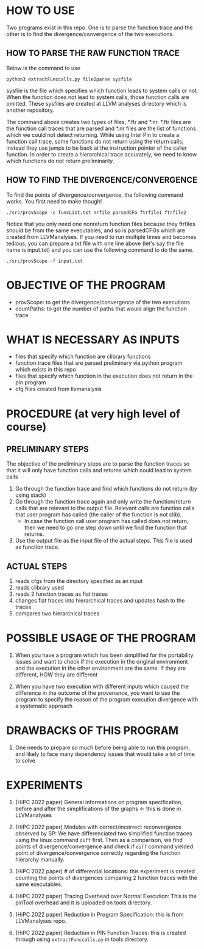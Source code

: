 # HOW TO USE #
Two programs exist in this repo. One is to parse the function trace and the other is to find the divergence/convergence of the two executions.

## HOW TO PARSE THE RAW FUNCTION TRACE ##
Below is the command to use
```
python3 extractFunccalls.py file2parse sysfile
```
sysfile is the file which specifies which function leads to system calls or not. 
When the function does not lead to system calls, those function calls are omitted. 
These sysfiles are created at LLVM analyses directory which is another repository.

The command above creates two types of files, \*.ftr and \*.nr. \*.ftr files are the function call traces that are parsed and \*.nr files are the list of functions which we could not detect returning. While using Intel Pin to create a function call trace, some functions do not return using the return calls; instead they use jumps to be back at the instruction pointer of the caller function. In order to create a hierarchical trace accurately, we need to know which functions do not return preliminarily.
 
## HOW TO FIND THE DIVERGENCE/CONVERGENCE ##
To find the points of divergence/convergence, the following command works. You first need to make though!
```
./src/provScope -c funcList.txt nrfile parsedCFG ftrfile1 ftrfile2
```
Notice that you only need one nonreturn function files because they ftrfiles should be from the same executables, and so is parsedCFGs which are created from LLVManalyses. If you need to run multiple times and becomes tedious, you can prepare a txt file with one line above (let's say the file name is input.txt) and you can use the following command to do the same.
```
./src/provScope -f input.txt
```

# OBJECTIVE OF THE PROGRAM #

- provScope: to get the divergence/convergence of the two executions 
- countPaths: to get the number of paths that would align the function trace

# WHAT IS NECESSARY AS INPUTS #

- files that specify which function are clibrary functions
- function trace files that are parsed preliminary via python program which exists in this repo
- files that specify which function in the execution does not return in the pin program
- cfg files created from llvmanalysis

# PROCEDURE (at very high level of course) #
## PRELIMINARY STEPS ##
The objective of the preliminary steps are to parse the function traces so that it will only have function calls and returns which could lead to system calls

1. Go through the function trace and find which functions do not return (by using stack)
2. Go through the function trace again and only write the function/return calls that are relevant to the output file. Relevant calls are function calls that user program has called (the caller of the function is not clib).
    - In case the function call user program has called does not return, then we need to go one step down until we find the function that returns.
3. Use the output file as the input file of the actual steps. This file is used as function trace.
     
## ACTUAL STEPS ##
1. reads cfgs from the directory specified as an input
2. reads clibrary used
3. reads 2 function traces as flat traces
4. changes flat traces into hierarchical traces and updates hash to the traces
5. compares two hierarchical traces

# POSSIBLE USAGE OF THE PROGRAM #

1. When you have a program which has been simplified for the portability issues and want to check if the execution in the original environment and the execution in the other environment are the same. If they are different, HOW they are different

2. When you have two execution with different inputs which caused the difference in the outcome of the provenance, you want to use the program to specify the reason of the program execution divergence with a systematic approach

# DRAWBACKS OF THIS PROGRAM #
1. One needs to prepare so much before being able to run this program, and likely to face many dependency issues that would take a lot of time to solve

# EXPERIMENTS #
1. (HiPC 2022 paper) General informations on program specification, before and after the simplifications of the graphs <- this is done in LLVManalyses

2. (HiPC 2022 paper) Modules with correct/incorrect reconvergence observed by SP: We have differenciated two simplified function traces using the linux command `diff` first. Then as a comparison, we find points of divergence/convergence and check if `diff` command yielded point of divergence/convergence correctly regarding the function hierarchy manually.

3. (HiPC 2022 paper) \# of differential locations: this experiment is created counting the points of divergences comparing 2 function traces with the same executables.

4. (HiPC 2022 paper) Tracing Overhead over Normal Execution: This is the pinTool overhead and it is uploaded on tools directory. 

5. (HiPC 2022 paper) Reduction in Program Specification: this is from LLVManalyses repo.  

6. (HiPC 2022 paper) Reduction in PIN Function Traces: this is created through using `extractFunccalls.py` in tools directory. 
